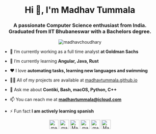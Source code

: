 <h1 align="center">Hi 👋, I'm Madhav Tummala</h1>
<h3 align="center">A passionate Computer Science enthusiast from India. Graduated from IIT Bhubaneswar with a Bachelors degree.</h3>

<p align="center"> <img src="https://komarev.com/ghpvc/?username=madhavchoudhary" alt="madhavchoudhary" /> </p>

- 🔭 I’m currently working as a full time analyst **at Goldman Sachs**

- 🌱 I’m currently learning **Angular, Java, Rust**

- ❤️ I love **automating tasks, learning new languages and swimming**

- 👨‍💻 All of my projects are available at [madhavtummala.github.io](madhavtummala.github.io)

- 💬 Ask me about **Contiki, Bash, macOS, Python, C++**

- 📫 You can reach me at **madhavtummala@icloud.com**

- ⚡ Fun fact **I am actively learning spanish**




<p align="center"> 
<a href="https://linkedin.com/in/madhav-tummala-115984145" target="blank"><img align="center" src="https://cdn.jsdelivr.net/npm/simple-icons@3.0.1/icons/linkedin.svg" alt="madhav-tummala-115984145" height="30" width="30" /></a>
<a href="https://instagram.com/madhav.tummala" target="blank"><img align="center" src="https://cdn.jsdelivr.net/npm/simple-icons@3.0.1/icons/instagram.svg" alt="madhav.tummala" height="30" width="30" /></a>
<a href="https://gitlab.com/MadhavTummala" target="blank"><img align="center" src="https://cdn.jsdelivr.net/npm/simple-icons@3.0.1/icons/gitlab.svg" alt="MadhavTummala height="30" width="30" /></a>
<a href="https://www.youtube.com/channel/UCA95U4gtPPz-2XKNZzc2inA?view_as=subscriber" target="blank"><img align="center" src="https://cdn.jsdelivr.net/npm/simple-icons@3.0.1/icons/youtube.svg" alt="madhav tummala" height="30" width="30" /></a>  
<a href="https://fb.com/madhav.tummala.14" target="blank"><img align="center" src="https://cdn.jsdelivr.net/npm/simple-icons@3.0.1/icons/facebook.svg" alt="madhav.tummala.14" height="30" width="30" /></a>
<a href="https://www.reddit.com/user/Mad6193" target="blank"><img align="center" src="https://cdn.jsdelivr.net/npm/simple-icons@3.0.1/icons/reddit.svg" alt="Mad6193 height="30" width="30" /></a>

</p>
